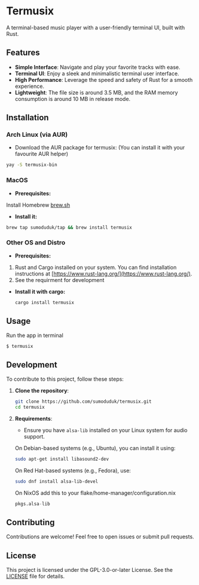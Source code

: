 # Termusix

A terminal-based music player with a user-friendly terminal UI, built with Rust.

## Features

- **Simple Interface**: Navigate and play your favorite tracks with ease.
- **Terminal UI**: Enjoy a sleek and minimalistic terminal user interface.
- **High Performance**: Leverage the speed and safety of Rust for a smooth experience.
- **Lightweight**: The file size is around 3.5 MB, and the RAM memory consumption is around 10 MB in release mode.

## Installation

### Arch Linux (via AUR)

- Download the AUR package for termusix: (You can install it with your favourite AUR helper)

```bash
yay -S termusix-bin

```

### MacOS

- **Prerequisites:**

Install Homebrew [brew.sh](https://brew.sh/)

- **Install it:**

```bash
brew tap sumoduduk/tap && brew install termusix

```

### Other OS and Distro

- **Prerequisites:**

1. Rust and Cargo installed on your system. You can find installation instructions at [https://www.rust-lang.org/](https://www.rust-lang.org/).
2. See the requirment for development

- **Install it with cargo:**

  ```bash
  cargo install termusix
  ```

## Usage

Run the app in terminal

`$ termusix`

## Development

To contribute to this project, follow these steps:

1. **Clone the repository**:

   ```sh
   git clone https://github.com/sumoduduk/termusix.git
   cd termusix
   ```

2. **Requirements**:

   - Ensure you have `alsa-lib` installed on your Linux system for audio support.

   On Debian-based systems (e.g., Ubuntu), you can install it using:

   ```sh
   sudo apt-get install libasound2-dev
   ```

   On Red Hat-based systems (e.g., Fedora), use:

   ```sh
   sudo dnf install alsa-lib-devel
   ```

   On NixOS add this to your flake/home-manager/configuration.nix

   ```nix
   pkgs.alsa-lib
   ```

## Contributing

Contributions are welcome! Feel free to open issues or submit pull requests.

## License

This project is licensed under the GPL-3.0-or-later License. See the [LICENSE](LICENSE) file for details.
